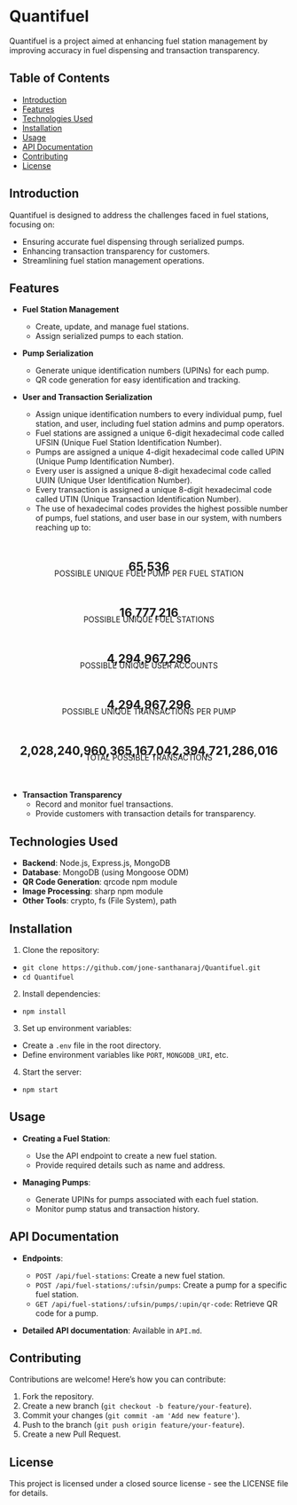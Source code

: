 # Quantifuel

Quantifuel is a project aimed at enhancing fuel station management by improving accuracy in fuel dispensing and transaction transparency.

## Table of Contents

- [Introduction](#introduction)
- [Features](#features)
- [Technologies Used](#technologies-used)
- [Installation](#installation)
- [Usage](#usage)
- [API Documentation](#api-documentation)
- [Contributing](#contributing)
- [License](#license)

## Introduction

Quantifuel is designed to address the challenges faced in fuel stations, focusing on:

- Ensuring accurate fuel dispensing through serialized pumps.
- Enhancing transaction transparency for customers.
- Streamlining fuel station management operations.

## Features

- **Fuel Station Management**

  - Create, update, and manage fuel stations.
  - Assign serialized pumps to each station.

- **Pump Serialization**

  - Generate unique identification numbers (UPINs) for each pump.
  - QR code generation for easy identification and tracking.

- **User and Transaction Serialization**

  - Assign unique identification numbers to every individual pump, fuel station, and user, including fuel station admins and pump operators.
  - Fuel stations are assigned a unique 6-digit hexadecimal code called UFSIN (Unique Fuel Station Identification Number).
  - Pumps are assigned a unique 4-digit hexadecimal code called UPIN (Unique Pump Identification Number).
  - Every user is assigned a unique 8-digit hexadecimal code called UUIN (Unique User Identification Number).
  - Every transaction is assigned a unique 8-digit hexadecimal code called UTIN (Unique Transaction Identification Number).
  - The use of hexadecimal codes provides the highest possible number of pumps, fuel stations, and user base in our system, with numbers reaching up to:

## <p style="text-align: center; margin-top: 50px;" title="Sixty-five thousand, five hundred thirty-six">65,536</p>

<p style="text-align: center; margin-top: -30px;">POSSIBLE UNIQUE FUEL PUMP PER FUEL STATION</p>

## <p style="text-align: center; margin-top: 50px;" title="Sixteen million, seven hundred seventy-seven thousand, two hundred sixteen">16,777,216</p>

<p style="text-align: center; margin-top: -30px;">POSSIBLE UNIQUE FUEL STATIONS</p>

## <p style="text-align: center; margin-top: 50px;" title="Four billion, two hundred ninety-four million, nine hundred sixty-seven thousand, two hundred ninety-six">4,294,967,296</p>

<p style="text-align: center; margin-top: -30px;">POSSIBLE UNIQUE USER ACCOUNTS</p>

## <p style="text-align: center; margin-top: 50px;" title="Four billion, two hundred ninety-four million, nine hundred sixty-seven thousand, two hundred ninety-six">4,294,967,296</p>

<p style="text-align: center; margin-top: -30px;">POSSIBLE UNIQUE TRANSACTIONS PER PUMP</p>

## <p style="text-align: center; margin-top: 50px;" title="Two nonillion, twenty-eight octillion, two hundred forty septillion, nine hundred sixty sextillion, three hundred sixty-five quintillion, one hundred sixty-seven quadrillion, forty-two trillion, three hundred ninety-four billion, seven hundred twenty-one million, two hundred eighty-six thousand, sixteen">2,028,240,960,365,167,042,394,721,286,016</p>

<p style="text-align: center; margin-top: -30px; margin-bottom: 50px;">TOTAL POSSIBLE TRANSACTIONS</p>

- **Transaction Transparency**
  - Record and monitor fuel transactions.
  - Provide customers with transaction details for transparency.

## Technologies Used

- **Backend**: Node.js, Express.js, MongoDB
- **Database**: MongoDB (using Mongoose ODM)
- **QR Code Generation**: qrcode npm module
- **Image Processing**: sharp npm module
- **Other Tools**: crypto, fs (File System), path

## Installation

1. Clone the repository:

- `git clone https://github.com/jone-santhanaraj/Quantifuel.git`
- `cd Quantifuel`

2. Install dependencies:

- `npm install`

3. Set up environment variables:

- Create a `.env` file in the root directory.
- Define environment variables like `PORT`, `MONGODB_URI`, etc.

4. Start the server:

- `npm start`

## Usage

- **Creating a Fuel Station**:

  - Use the API endpoint to create a new fuel station.
  - Provide required details such as name and address.

- **Managing Pumps**:
  - Generate UPINs for pumps associated with each fuel station.
  - Monitor pump status and transaction history.

## API Documentation

- **Endpoints**:

  - `POST /api/fuel-stations`: Create a new fuel station.
  - `POST /api/fuel-stations/:ufsin/pumps`: Create a pump for a specific fuel station.
  - `GET /api/fuel-stations/:ufsin/pumps/:upin/qr-code`: Retrieve QR code for a pump.

- **Detailed API documentation**: Available in `API.md`.

## Contributing

Contributions are welcome! Here’s how you can contribute:

1. Fork the repository.
2. Create a new branch (`git checkout -b feature/your-feature`).
3. Commit your changes (`git commit -am 'Add new feature'`).
4. Push to the branch (`git push origin feature/your-feature`).
5. Create a new Pull Request.

## License

This project is licensed under a closed source license - see the LICENSE file for details.
